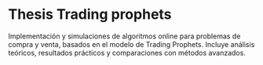# Thesis Trading prophets
Implementación y simulaciones de algoritmos online para problemas de compra y venta, basados en el modelo de Trading Prophets. Incluye análisis teóricos, resultados prácticos y comparaciones con métodos avanzados.
